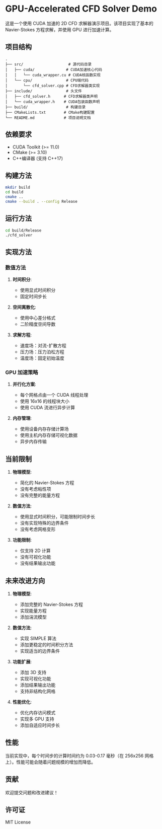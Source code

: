 # GPU-Accelerated CFD Solver Demo

这是一个使用 CUDA 加速的 2D CFD 求解器演示项目。该项目实现了基本的 Navier-Stokes 方程求解，并使用 GPU 进行加速计算。

## 项目结构

```
.
├── src/                    # 源代码目录
│   ├── cuda/              # CUDA加速核心代码
│   │   └── cuda_wrapper.cu # CUDA核函数实现
│   └── cpu/               # CPU端代码
│       └── cfd_solver.cpp # CFD求解器类实现
├── include/               # 头文件
│   ├── cfd_solver.h      # CFD求解器类声明
│   └── cuda_wrapper.h    # CUDA包装函数声明
├── build/                 # 构建目录
├── CMakeLists.txt        # CMake构建配置
└── README.md             # 项目说明文档
```

## 依赖要求

- CUDA Toolkit (>= 11.0)
- CMake (>= 3.10)
- C++编译器 (支持 C++17)

## 构建方法

```bash
mkdir build
cd build
cmake ..
cmake --build . --config Release
```

## 运行方法

```bash
cd build/Release
./cfd_solver
```

## 实现方法

### 数值方法

1. **时间积分**:

   - 使用显式时间积分
   - 固定时间步长

2. **空间离散化**:

   - 使用中心差分格式
   - 二阶精度空间导数

3. **求解方程**:
   - 速度场：对流-扩散方程
   - 压力场：压力泊松方程
   - 温度场：固定初始温度

### GPU 加速策略

1. **并行化方案**:

   - 每个网格点由一个 CUDA 线程处理
   - 使用 16x16 的线程块大小
   - 使用 CUDA 流进行异步计算

2. **内存管理**:
   - 使用设备内存存储计算场
   - 使用主机内存存储可视化数据
   - 异步内存传输

## 当前限制

1. **物理模型**:

   - 简化的 Navier-Stokes 方程
   - 没有考虑粘性项
   - 没有完整的能量方程

2. **数值方法**:

   - 使用显式时间积分，可能限制时间步长
   - 没有实现特殊的边界条件
   - 没有考虑网格变形

3. **功能限制**:
   - 仅支持 2D 计算
   - 没有可视化功能
   - 没有结果输出功能

## 未来改进方向

1. **物理模型**:

   - 添加完整的 Navier-Stokes 方程
   - 实现能量方程
   - 添加湍流模型

2. **数值方法**:

   - 实现 SIMPLE 算法
   - 添加更稳定的时间积分方法
   - 实现适当的边界条件

3. **功能扩展**:

   - 添加 3D 支持
   - 实现可视化功能
   - 添加结果输出功能
   - 支持非结构化网格

4. **性能优化**:
   - 优化内存访问模式
   - 实现多 GPU 支持
   - 添加自适应时间步长

## 性能

当前实现中，每个时间步的计算时间约为 0.03-0.17 毫秒（在 256x256 网格上）。性能可能会随着问题规模的增加而降低。

## 贡献

欢迎提交问题和改进建议！

## 许可证

MIT License

